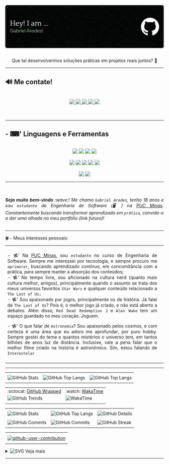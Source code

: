 

<div> <img align="center" alt="Header" src="img/githeader.png"/> </div> 

<br>
<div align="center">
  <p>Que tal desenvolvermos soluções práticas em projetos reais juntos? 🚀</p>
</div>

-----

<h2>🔊​​ Me contate!</h2>
<br>

<div align="center">

  <!-- GitHub -->
  <a href="https://github.com/ImGabrielAredes" target="_blank">
    <img src="https://img.shields.io/badge/-GitHub-000000?style=for-the-badge&logo=github&logoColor=8EB69B"/>
  </a>

  <!-- LinkedIn -->
  <a href="https://www.linkedin.com/in/gabrielaredes" target="_blank">
    <img src="https://img.shields.io/badge/-LinkedIn-000000?style=for-the-badge&logo=linkedin&logoColor=8EB69B"/>
  </a>

  <!-- Gmail -->
  <a href="mailto:gabrielaredes1@gmail.com" target="_blank">
    <img src="https://img.shields.io/badge/-Gmail-000000?style=for-the-badge&logo=gmail&logoColor=8EB69B"/>
  </a>

  <!-- WhatsApp -->
  <a href="https://wa.me/5531981133139" target="_blank">
    <img src="https://img.shields.io/badge/-WhatsApp-000000?style=for-the-badge&logo=whatsapp&logoColor=8EB69B"/>
  </a>

  <!-- Instagram -->
  <a href="https://www.instagram.com/gabriels.aredes/" target="_blank">
    <img src="https://img.shields.io/badge/-Instagram-000000?style=for-the-badge&logo=instagram&logoColor=8EB69B"/>
  </a>

</div>
<br>
<br>

-----

<h2>- ⌨︎' Linguagens e Ferramentas</h2>
<br>

<div align="center">

  <!-- C -->
  <img src="https://img.shields.io/badge/-C-000000?style=for-the-badge&logo=c&logoColor=DAF1DE"/>

  <!-- C++ -->
  <img src="https://img.shields.io/badge/-C++-000000?style=for-the-badge&logo=cplusplus&logoColor=0B2B26"/>

  <!-- Java -->
  <img src="https://img.shields.io/badge/-Java-000000?style=for-the-badge&logo=openjdk&logoColor=DAF1DE"/>

  <!-- Spring -->
  <img src="https://img.shields.io/badge/-Spring-000000?style=for-the-badge&logo=spring&logoColor=0B2B26"/>
<br>
<br>
  <!-- HTML5 -->
  <img src="https://img.shields.io/badge/-HTML5-000000?style=for-the-badge&logo=html5&logoColor=DAF1DE"/>

  <!-- CSS3 -->
  <img src="https://img.shields.io/badge/-CSS3-000000?style=for-the-badge&logo=css3&logoColor=0B2B26"/>

  <!-- React -->
  <img src="https://img.shields.io/badge/-React-000000?style=for-the-badge&logo=react&logoColor=DAF1DE"/>

  <!-- JavaScript -->
  <img src="https://img.shields.io/badge/-JavaScript-000000?style=for-the-badge&logo=javascript&logoColor=0B2B26"/>

  <!-- Node.js -->
  <img src="https://img.shields.io/badge/-Node.js-000000?style=for-the-badge&logo=node.js&logoColor=DAF1DE"/>
<br>
<br>
  <!-- AWS -->
  <img src="https://img.shields.io/badge/-AWS-000000?style=for-the-badge&logo=amazonaws&logoColor=0B2B26"/>

  <!-- SQL -->
  <img src="https://img.shields.io/badge/-SQL-000000?style=for-the-badge&logo=mysql&logoColor=DAF1DE"/>

</div>

-----

<div align="justify">
  <i>
    <br>
    <br>
    <b>Seja muito bem-vindo</b> :wave:!  
    Me chamo <code>Gabriel Aredes</code>, tenho 18 anos e sou 
    <code>estudante</code> de Engenharia de Software (🖥️) na 
    <a href="https://www.pucminas.br/" target="_blank">PUC Minas</a>.  
    Constantemente buscando transformar aprendizado em <code>prática</code>, 
    convido-o a dar uma olhada no meu portfólio (link futuro)!
  </i>
</div>
<br>

-----

<div>

🍀 - Meus interesses pessoais:

<table>
<tr>
 <td align="center" colspan="2"></td>
</tr> 
<tr>
<td width="500px" >
<div align="justify">
<p> 
- 𖣘' Na <a href="https://www.pucminas.br/" target="_blank">PUC Minas</a>, sou <code>estudante</code> no curso de Engenharia de Software. Sempre me interessei por tecnologia, e sempre procuro me <code>aprimorar</code>, buscando aprendizado contínuo, em concomitância com a prática, para sempre manter a absorção dos conteúdos;<br />
- 𖣘' No tempo livre, sou aficionado na cultura nerd (quanto mais cultura melhor, amigos), principalmente quando o assunto se trata dos meus universos favoritos <code>Star Wars</code> e qualquer conteúdo relacionado a <code>The Last of Us;</code><br/>
- 𖣘' Sou apaixonado por jogos, principalmente os de história. Já falei de <code>The Last of Us</code>? Pois é, o melhor jogo já criado, e não está aberto a debates. Além disso, <code>Red Dead Redemption 2</code> e <code>Alan Wake</code> tem um espaço guardado no meu coração. Joguem.</p>
- 𖣘' O que falar de <code>Astronomia</code>? Sou apaixonado pelos cosmos, e com certeza é uma área que eu adoro me aprofundar, por puro hobby. Sempre gostei do tema e quantos mistérios o universo tem, em tantos bilhões de anos luz de distância. Inclusive, vale a pena falar que o melhor filme criado na história é astronômico. Sim, estou falando de <code>Interestelar</code><br />
</p>
</div>
</td>
<td>
<div>
</div>
</td>
</tr>
<tr>
 <td align="center" colspan="2"></td>
</tr> 
</table>

</div>


-----

<div>

<div align="center">
<table>
<tr>
 <td align="center" colspan="3"></td>
</tr> 
<tr>
<td>
<img alt="GitHub Stats" src="https://github-readme-stats.vercel.app/api/wakatime?username=Gabriel_Aredes&show=reviews,discussions_started,discussions_answered,prs_merged,prs_merged_percentage&rank_icon=percentile&theme=dark&locale=pt-br&card_width=480"/>
</td>
<td>
<img alt="GitHub Top Langs" src="https://github-readme-stats.vercel.app/api/top-langs/?username=joaopauloaramuni&theme=dark&locale=pt-br&langs_count=7"/>
</td>
<td>
<img alt="GitHub Top Langs" src="https://github-readme-stats.vercel.app/api/top-langs/?username=joaopauloaramuni&layout=pie&theme=dark&locale=pt-br"/>
</td>
</tr>
<tr>
 <td align="center" colspan="3"></td>
</tr> 
</table>
<table>
<tr>
 <td align="center">:octocat: <a href="https://www.githubwrapped.io/joaopauloaramuni" target="_blank">GitHub Wrapped</a></td>
 <td align="center">:watch: <a href="https://wakatime.com/@aramuni">WakaTime</a></td>
</tr>
<tr>
<td>
<img alt="GitHub Trends" src="https://api.githubtrends.io/user/svg/joaopauloaramuni/repos?time_range=one_year&loc_metric=changed&theme=dark"/>
</td>
<td>
<img alt="WakaTime" src="https://github-readme-stats.vercel.app/api/wakatime?username=aramuni&theme=dark&layout=compact"/>
</td>
</tr>
<tr>
 <td align="center"></td>
 <td align="center"></td>
</tr> 
</table>
<table>
<tr>
 <td align="center" colspan="3"></td>
</tr> 
<tr>
<td>
<img alt="GitHub Stats" width="200px" src="http://github-profile-summary-cards.vercel.app/api/cards/stats?username=joaopauloaramuni&theme=github_dark"/>
</td>
<td>
<img alt="GitHub Top Langs" width="200px" src="http://github-profile-summary-cards.vercel.app/api/cards/repos-per-language?username=joaopauloaramuni&theme=github_dark"/>
</td>
<td>
<img alt="GitHub Details" width="420px" src="http://github-profile-summary-cards.vercel.app/api/cards/profile-details?username=joaopauloaramuni&theme=github_dark"/>
</td>
</tr>
<tr>
 <td align="center" colspan="3"></td>
</tr> 
<tr>
<td>
<img alt="GitHub Commits" width="200px" src="http://github-profile-summary-cards.vercel.app/api/cards/productive-time?username=joaopauloaramuni&theme=github_dark&utcOffset=8"/>
</td>
<td>
<img alt="GitHub Commits" width="200px" src="http://github-profile-summary-cards.vercel.app/api/cards/most-commit-language?username=joaopauloaramuni&theme=github_dark"/>
</td>
<td>
<img alt="GitHub Streak" width="420px" src="https://streak-stats.demolab.com?user=joaopauloaramuni&theme=dark&locale=pt_BR&date_format=j%20M%5B%20Y%5D"/>
</td>
</tr>
<tr>
 <td align="center" colspan="3"></td>
</tr>
</table>

<table>
<tr>
 <td align="center"></td>
</tr>
<tr>
 <td align="center"><a href="https://github.com/marketplace/actions/generate-snake-game-from-github-contribution-grid" target="_blank"><img align="center" alt="github-user-contribution" src="https://joaopauloaramuni.github.io/image/github-user-contribution.svg?raw=true"/></a></td>
</tr>
<tr>
 <td align="center"></td>
</tr> 
</table>

</div>
</div>

<div>
<details>
<summary><img height="20" alt="SVG" src="https://joaopauloaramuni.github.io/image/graphic.svg?raw=true"/>&nbsp;Veja mais
</summary>
<br />

<div align="center">
<table>
<tr>
 <td align="center" colspan="2">:octocat: GitHub Metrics</td>
</tr>
<tr>
<td>
<img width="400px" src="https://joaopauloaramuni.github.io/metrics.classic.svg" alt="Metrics">
</td>
<td>
<img width="400px" src="https://joaopauloaramuni.github.io/metrics.plugin.isocalendar.fullyear.svg" alt="Metrics">
</td>
</tr>
<tr>
<td>
<img width="400px" src="https://joaopauloaramuni.github.io/metrics.plugin.stars.svg" alt="Metrics">
</td>
<td>
<img width="400px" src="https://joaopauloaramuni.github.io/metrics.plugin.activity.svg" alt="Metrics">
</td>
</tr>
<tr>
<td>
<img width="400px" src="https://joaopauloaramuni.github.io/metrics.plugin.people.followers.svg" alt="Metrics">
</td>
<td>
<img width="400px" src="https://joaopauloaramuni.github.io/metrics.plugin.stargazers.svg" alt="Metrics">
</td>
</tr>
<tr>
<td>
<img width="400px" src="https://joaopauloaramuni.github.io/metrics.plugin.topics.icons.svg" alt="Metrics">
</td>
<td>
<img width="400px" src="https://joaopauloaramuni.github.io/metrics.terminal.svg" alt="Metrics">
</td>
</tr>
<tr>
 <td align="center" colspan="2"></td>
</tr> 
</table>
</div>

<div align="center">
<table>
<tr>
 <td align="center">:octocat: GitHub 5-Year Retrospective</td>
</tr>
<tr>
 <td align="center">
  <img src="https://joaopauloaramuni.github.io/image/postspark_export_12-16-2024_17-14-32.png" alt="GitHub 5-Year Retrospective">
 </td>
</tr>
</table>
</div>

</details>
</div>

-----

